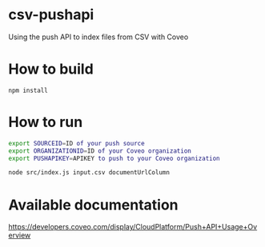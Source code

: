 # csv-pushapi
Using the push API to index files from CSV with Coveo

# How to build
`npm install`

# How to run
```sh
export SOURCEID=ID of your push source
export ORGANIZATIONID=ID of your Coveo organization
export PUSHAPIKEY=APIKEY to push to your Coveo organization

node src/index.js input.csv documentUrlColumn
```

# Available documentation
https://developers.coveo.com/display/CloudPlatform/Push+API+Usage+Overview
